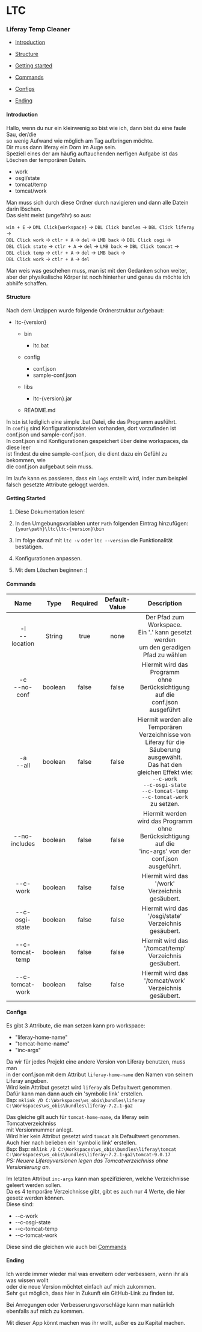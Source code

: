 # LTC

### Liferay Temp Cleaner

- [Introduction](#introduction)

- [Structure](#structure)

- [Getting started](#getting-started)

- [Commands](#commands)

- [Configs](#configs)

- [Ending](#ending)

#### Introduction

Hallo, wenn du nur ein kleinwenig so bist wie ich, dann bist du eine faule Sau, der/die</br>
so wenig Aufwand wie möglich am Tag aufbringen möchte.</br>
Dir muss dann liferay ein Dorn im Auge sein.</br>
Speziell eines der am häufig auftauchenden nerfigen Aufgabe ist das Löschen der temporären Datein.

- work
- osgi/state
- tomcat/temp
- tomcat/work

Man muss sich durch diese Ordner durch navigieren und dann alle Datein darin löschen.</br>
Das sieht meist (ungefähr) so aus:

`win + E` -> `DML Click{workspace}` -> `DBL Click bundles` -> `DBL Click liferay` -></br>
`DBL Click work` -> `ctlr + A` -> `del` -> `LMB back` -> `DBL Click osgi` -></br>
`DBL Click state` -> `ctlr + A` -> `del` -> `LMB back` -> `DBL Click tomcat` -></br>
`DBL click temp` -> `ctlr + A` -> `del` -> `LMB back` -></br>
`DBL Click work` -> `ctlr + A` -> `del`

Man weis was geschehen muss, man ist mit den Gedanken schon weiter, aber der
physikalische Körper ist noch hinterher und genau da möchte ich abhilfe schaffen.

#### Structure

Nach dem Unzippen wurde folgende Ordnerstruktur aufgebaut:
- ltc-{version}
    - bin
        - ltc.bat

    - config
        - conf.json
        - sample-conf.json

    - libs
        - ltc-{version}.jar

    - README.md

In `bin` ist lediglich eine simple .bat Datei, die das Programm ausführt.</br>
In `config` sind Konfigurationsdateien vorhanden, dort vorzufinden ist conf.json und sample-conf.json.</br>
In conf.json sind Konfigurationen gespeichert über deine workspaces, da diese leer</br>
ist findest du eine sample-conf.json, die dient dazu ein Gefühl zu bekommen, wie</br>
die conf.json aufgebaut sein muss.

Im laufe kann es passieren, dass ein `logs` erstellt wird, inder zum beispiel</br>
falsch gesetzte Attribute geloggt werden.

#### Getting Started

1. Diese Dokumentation lesen!

2. In den Umgebungsvariablen unter `Path` folgenden Eintrag hinzufügen:</br>
`{your\path}\ltc\ltc-{version}\bin`

3. Im folge darauf mit `ltc -v` oder `ltc --version` die Funktionalität bestätigen.

4. Konfigurationen anpassen.

5. Mit dem Löschen beginnen :)

#### Commands

|        Name        |        Type       | Required | Default-Value |                                                                                                                 Description                                                                                                                |
|:------------------:|:-----------------:|:--------:|:-------------:|:------------------------------------------------------------------------------------------------------------------------------------------------------------------------------------------------------------------------------------------:|
| -l</br> --location | String <location> |   true   |      none     | Der Pfad zum Workspace.</br> Ein '.' kann gesetzt werden</br> um den geradigen Pfad zu wählen                                                                                                                                              |
|  -c</br> --no-conf |      boolean      |   false  |     false     | Hiermit wird das Programm</br> ohne Berücksichtigung auf die</br> conf.json ausgeführt                                                                                                                                                     |
|    -a</br> --all   |      boolean      |   false  |     false     | Hiermit werden alle Temporären</br> Verzeichnisse von Liferay für die</br> Säuberung ausgewählt.</br> Das hat den gleichen Effekt wie:</br> `--c-work`</br> `--c-osgi-state`</br> `--c-tomcat-temp`</br> `--c-tomcat-work`</br> zu setzen. |
|    --no-includes   |      boolean      |   false  |     false     | Hiermit werden wird das Programm</br> ohne Berücksichtigung auf die</br> 'inc-args' von der conf.json</br> ausgeführt.                                                                                                                     |
|      --c-work      |      boolean      |   false  |     false     | Hiermit wird das '/work'</br> Verzeichnis gesäubert.                                                                                                                                                                                       |
|   --c-osgi-state   |      boolean      |   false  |     false     | Hiermit wird das '/osgi/state'</br> Verzeichnis gesäubert.                                                                                                                                                                                 |
|   --c-tomcat-temp  |      boolean      |   false  |     false     | Hiermit wird das '/tomcat/temp'</br> Verzeichnis gesäubert.                                                                                                                                                                                |
|   --c-tomcat-work  |      boolean      |   false  |     false     | Hiermit wird das '/tomcat/work'</br> Verzeichnis gesäubert.                                                                                                                                                                                |

#### Configs

Es gibt 3 Attribute, die man setzen kann pro workspace:

- "liferay-home-name"
- "tomcat-home-name"
- "inc-args"

Da wir für jedes Projekt eine andere Version von Liferay benutzen, muss man</br>
in der conf.json mit dem Attribut `liferay-home-name` den Namen von seinem</br>
Liferay angeben.</br>
Wird kein Attribut gesetzt wird `liferay` als Defaultwert genommen.</br>
Dafür kann man dann auch ein 'symbolic link' erstellen.</br>
Bsp: `mklink /D C:\Workspaces\ws_obis\bundles\liferay C:\Workspaces\ws_obis\bundles\liferay-7.2.1-ga2`

Das gleiche gilt auch für `tomcat-home-name`, da liferay sein Tomcatverzeichniss</br>
mit Versionnummer anlegt.</br>
Wird hier kein Attribut gesetzt wird `tomcat` als Defaultwert genommen.</br>
Auch hier nach belieben ein 'symbolic link' erstellen.</br>
Bsp: Bsp: `mklink /D C:\Workspaces\ws_obis\bundles\liferay\tomcat C:\Workspaces\ws_obis\bundles\liferay-7.2.1-ga2\tomcat-9.0.17`</br>
_PS: Neuere Liferayversionen legen das Tomcatverzeichniss ohne Versionierung an._

Im letzten Attribut `inc-args` kann man spezifizieren, welche Verzeichnisse geleert werden sollen.</br>
Da es 4 temporäre Verzeichnisse gibt, gibt es auch nur 4 Werte, die hier gesetz werden können.</br>
Diese sind:

- --c-work
- --c-osgi-state
- --c-tomcat-temp
- --c-tomcat-work

Diese sind die gleichen wie auch bei [Commands](#commands)

#### Ending

Ich werde immer wieder mal was erweitern oder verbessern, wenn ihr als was wissen wollt</br>
oder die neue Version möchtet einfach auf mich zukommen.</br>
Sehr gut möglich, dass hier in Zukunft ein GitHub-Link zu finden ist.

Bei Anregungen oder Verbesserungsvorschläge kann man natürlich ebenfalls auf mich zu kommen.

Mit dieser App könnt machen was ihr wollt, außer es zu Kapital machen.
